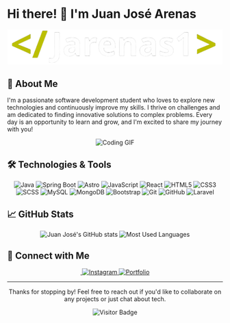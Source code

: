 # Hi there! 👋 I'm Juan José Arenas

![Banner](https://raw.githubusercontent.com/jarenas1/jarenas1.github.io/main/public/img/logo.png)

## 🚀 About Me

I'm a passionate software development student who loves to explore new technologies and continuously improve my skills. I thrive on challenges and am dedicated to finding innovative solutions to complex problems. Every day is an opportunity to learn and grow, and I'm excited to share my journey with you!

<p align="center">
  <img src="https://i.pinimg.com/originals/e4/26/70/e426702edf874b181aced1e2fa5c6cde.gif" alt="Coding GIF">
</p>

## 🛠 Technologies & Tools

<p align="center">
  <img src="https://img.shields.io/badge/Java-007396?style=for-the-badge&logo=java&logoColor=white" alt="Java">
  <img src="https://img.shields.io/badge/SpringBoot-6DB33F?style=for-the-badge&logo=springboot&logoColor=white" alt="Spring Boot">
  <img src="https://img.shields.io/badge/Astro-FF5D01?style=for-the-badge&logo=astro&logoColor=white" alt="Astro">
  <img src="https://img.shields.io/badge/JavaScript-F7DF1E?style=for-the-badge&logo=javascript&logoColor=black" alt="JavaScript">
  <img src="https://img.shields.io/badge/React-61DAFB?style=for-the-badge&logo=react&logoColor=black" alt="React">
  <img src="https://img.shields.io/badge/HTML5-E34F26?style=for-the-badge&logo=html5&logoColor=white" alt="HTML5">
  <img src="https://img.shields.io/badge/CSS3-1572B6?style=for-the-badge&logo=css3&logoColor=white" alt="CSS3">
  <img src="https://img.shields.io/badge/SCSS-CC6699?style=for-the-badge&logo=sass&logoColor=white" alt="SCSS">
  <img src="https://img.shields.io/badge/MySQL-00000F?style=for-the-badge&logo=mysql&logoColor=white" alt="MySQL">
  <img src="https://img.shields.io/badge/MongoDB-4EA94B?style=for-the-badge&logo=mongodb&logoColor=white" alt="MongoDB">
  <img src="https://img.shields.io/badge/Bootstrap-563D7C?style=for-the-badge&logo=bootstrap&logoColor=white" alt="Bootstrap">
  <img src="https://img.shields.io/badge/Git-F05032?style=for-the-badge&logo=git&logoColor=white" alt="Git">
  <img src="https://img.shields.io/badge/GitHub-181717?style=for-the-badge&logo=github&logoColor=white" alt="GitHub">
  <img src="https://img.shields.io/badge/Laravel-FF2D20?style=for-the-badge&logo=laravel&logoColor=white" alt="Laravel">

</p>

## 📈 GitHub Stats

<p align="center">
  <img src="https://github-readme-stats.vercel.app/api?username=jarenas1&show_icons=true&theme=radical" alt="Juan José's GitHub stats" height="195">
  <img src="https://github-readme-stats.vercel.app/api/top-langs/?username=jarenas1&layout=compact&theme=radical" alt="Most Used Languages" height="195">
</p>

## 🔗 Connect with Me

<p align="center">
  <a href="https://www.linkedin.com/in/juan-josé-arenas-gaviria-144b79249">
    <img src="https://img.shields.io/badge/LinkedIn-0A66C2?style=for-the-badge&logo=linkedin&logoColor=white" alt="">
  </a>
  <a href="https://www.instagram.com/juan______a07">
    <img src="https://img.shields.io/badge/Instagram-E4405F?style=for-the-badge&logo=instagram&logoColor=white" alt="Instagram">
  </a>
  <a href="https://jarenas1.online/">
    <img src="https://img.shields.io/badge/Portfolio-000000?style=for-the-badge&logo=github-pages&logoColor=white" alt="Portfolio">
  </a>
</p>

---

<p align="center">
  Thanks for stopping by! Feel free to reach out if you'd like to collaborate on any projects or just chat about tech.
</p>

<p align="center">
  <img src="https://visitor-badge.laobi.icu/badge?page_id=jarenas1.jarenas1" alt="Visitor Badge">
</p>
